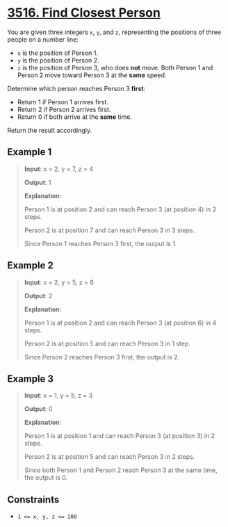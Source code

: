 # [3516. Find Closest Person](https://leetcode.com/problems/find-closest-person/description)

You are given three integers `x`, `y`, and `z`, representing the positions of three people on a number line:

- `x` is the position of Person 1.
- `y` is the position of Person 2.
- `z` is the position of Person 3, who does **not** move.
Both Person 1 and Person 2 move toward Person 3 at the **same** speed.

Determine which person reaches Person 3 **first**:

- Return 1 if Person 1 arrives first.
- Return 2 if Person 2 arrives first.
- Return 0 if both arrive at the **same** time.

Return the result accordingly.

## Example 1

> **Input**: x = 2, y = 7, z = 4
>
> **Output**: 1
>
> **Explanation**:
>
> Person 1 is at position 2 and can reach Person 3 (at position 4) in 2 steps.
>
> Person 2 is at position 7 and can reach Person 3 in 3 steps.
>
> Since Person 1 reaches Person 3 first, the output is 1.

## Example 2

> **Input**: x = 2, y = 5, z = 6
>
> **Output**: 2
>
> **Explanation**:
>
> Person 1 is at position 2 and can reach Person 3 (at position 6) in 4 steps.
>
> Person 2 is at position 5 and can reach Person 3 in 1 step.
>
> Since Person 2 reaches Person 3 first, the output is 2.

## Example 3

> **Input**: x = 1, y = 5, z = 3
>
> **Output**: 0
>
> **Explanation**:
>
> Person 1 is at position 1 and can reach Person 3 (at position 3) in 2 steps.
>
> Person 2 is at position 5 and can reach Person 3 in 2 steps.
>
> Since both Person 1 and Person 2 reach Person 3 at the same time, the output is 0.

## Constraints

- `1 <= x, y, z <= 100`
